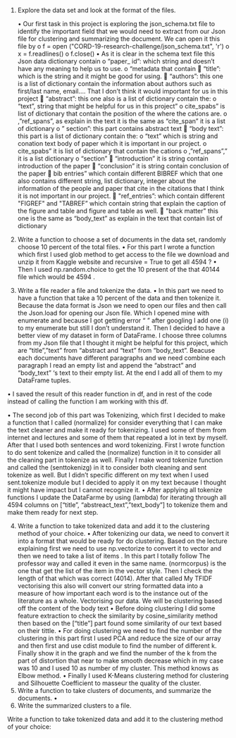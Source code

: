 
1.	Explore the data set and look at the format of the files.

 	 •	Our first task in this project is exploring the json_schema.txt file to identify the important field that we would need 		to extract from our Json file for clustering and summarizing the document. We can open it this file by
      				o	 f = open ("CORD-19-research-challenge/json_schema.txt", 'r')
     			    	 o	x = f.readlines()
    				o	f.close()
 	 •	As it is clear in the schema text file this Json data dictionary contain 
o	“paper_ id”: which string and doesn’t have any meaning to help us to use. 
o	“metadata that contain 
	“title”:  which is the string and it might be good for using.
	“authors”: this one is a list of dictionary contain the information about authors such as first/last name, email…. That I don’t think it would important for us in this project
	“abstract”: this one also is a list of dictionary contain the:
o	 “text”, string that might be helpful for us in this project”
o	cite_spabs” is list of dictionary that contain the position of the where the cations are.
o	,”ref_spans”, as explain in the text it is the same as “cite_span” it is a list of dictionary
o	” section”: this part contains abstract text
	“body text”: this part is a list of dictionary contain the:
o	“text” which is string and conation text body of paper which it is important in our project.
o	cite_spabs” it is list of dictionary that contain the cations 
o	,”ref_spans”,” it is a list dictionary
o	“section” 
	“introduction” it is string contain introduction of the paper
	“conclusion” it is string contain conclusion of the paper
	 bib entries” which contain different BIBREF which that one also contains different string, list dictionary, integer about the information of the people and paper that cite in the citations that I think it is not important in our project.
	"ref_entries”: which contain different "FIGREF" and "TABREF” which contain string that explain the caption of the figure and table and figure and table as well.
	"back matter" this one is the same as “body_text” as explain in the text that contain list of dictionary
      
2.	Write a function to choose a set of documents in the data set, randomly choose 10 percent of the total files.
•	For this part I wrote a function which first I used glob method to get access to the file we download and unzip it from Kaggle website and recursive = True to get all 4594 ?
•	 Then I used np.random.choice to get the 10 present of the that 40144 file which would be 4594 .
3.	Write a file reader a file and tokenize the data.
•	In this part we need to have a function that take a 10 percent of the data and then tokenize it. Because the data format is Json we need to open our files and then call the Json.load for opening our Json file.  Which I opened mine with enumerate and because I got getting error “   ”  after googling I add one (i) to my enumerate but still I don’t understand it.  Then I decided to have a better view of my dataset in form of DataFrame. I choose three columns from my Json file that I thought it might be helpful for this project, which are “title”,”text” from “abstract and “text” from “body_text”. Beacuse each documents have different paragraphs and we need combine each paragraph 
I read an empty list and append the “abstract” and “body_text” ‘s text to their empty list. At the end I add all of them to my DataFrame tuples.

•	I saved the result of this reader function in df, and in rest of the code instead of calling the function I am working with this df.
		
•	The second job of this part was Tokenizing, which first I decided to make a function that I called (normalize) for consider everything that I can make the text cleaner and make it ready for tokenizing.  I used some of them from internet and lectures and some of them that repeated a lot in text by myself. After that I used both sentences and word tokenizing. First I wrote function to do sent tokenize and called the (normalize) function in it to consider all the cleaning part in tokenize as well. Finally I make word tokenize function and called the (senttokenizg) in it to consider both cleaning and sent tokenize as well. But I didn’t specific different on my text when I used sent.tokenize module but I decided to apply it on my text because I thought it might have impact but I cannot recognize it.
•	After applying all tokenize functions I update the DataFarme by using (lambda) for iterating through all 4594 columns on [“title”, “abstreact_text”,”text_body”] to tokenize them and make them ready for next step.     

4.	Write a function to take tokenized data and add it to the clustering method of your choice.
•	After tokenizing our data, we need to convert it into a format that would be ready for do clustering. Based on the lecture explaining first we need to use np.vectorize to convert it to vector and then  we need to take a list of items . In this part I totally follow The professor way and called it even in the same name. (normcorpus) is the one that get the list of the item in the vector style. Then I check the length of that which was correct (4014). After that called My TFIDF vectorising this also will convert our string formatted data into a measure of how important each word is to the instance out of the literature as a whole. Vectorising our data. We will be clustering based off the content of the body text
•	Before doing clustering I did some feature extraction to check the similarity by cosine_similarity method then based on the [“title”] part found some similarity of our text based on their tittle.
•	For doing clustering we need to find the number of the clustering in this part first I used PCA and reduce the size of our array  and then first and use cdist module to find the number of different k. Finally show it in the graph and we find the number of the k from the part of distortion that near to make smooth decrease which in my case was 10 and I used 10 as number of my cluster. This method knows as Elbow method.
•	Finally I used K-Means clustering method for clustering and  Silhouette Coefficient  to masseur the quality of the cluster.    
5.	Write a function to take clusters of documents, and summarize the documents.
•	
6.	Write the summarized clusters to a file.

Write a function to take tokenized data and add it to the clustering method of your choice:
